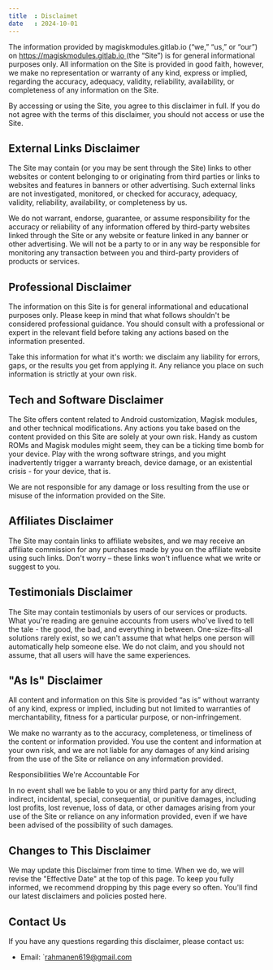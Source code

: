```yaml
---
title  : Disclaimet
date   : 2024-10-01
---
```



The information provided by magiskmodules.gitlab.io (“we,” “us,” or “our”) on [ https://magiskmodules.gitlab.io ](https://magiskmodules.gitlab.io ) (the “Site”) is for general informational purposes only. All information on the Site is provided in good faith, however, we make no representation or warranty of any kind, express or implied, regarding the accuracy, adequacy, validity, reliability, availability, or completeness of any information on the Site.

By accessing or using the Site, you agree to this disclaimer in full. If you do not agree with the terms of this disclaimer, you should not access or use the Site.

## External Links Disclaimer

The Site may contain (or you may be sent through the Site) links to other websites or content belonging to or originating from third parties or links to websites and features in banners or other advertising. Such external links are not investigated, monitored, or checked for accuracy, adequacy, validity, reliability, availability, or completeness by us.

We do not warrant, endorse, guarantee, or assume responsibility for the accuracy or reliability of any information offered by third-party websites linked through the Site or any website or feature linked in any banner or other advertising. We will not be a party to or in any way be responsible for monitoring any transaction between you and third-party providers of products or services.

## Professional Disclaimer

The information on this Site is for general informational and educational purposes only. Please keep in mind that what follows shouldn't be considered professional guidance. You should consult with a professional or expert in the relevant field before taking any actions based on the information presented.

Take this information for what it's worth: we disclaim any liability for errors, gaps, or the results you get from applying it. Any reliance you place on such information is strictly at your own risk.

## Tech and Software Disclaimer

The Site offers content related to Android customization, Magisk modules, and other technical modifications. Any actions you take based on the content provided on this Site are solely at your own risk. Handy as custom ROMs and Magisk modules might seem, they can be a ticking time bomb for your device. Play with the wrong software strings, and you might inadvertently trigger a warranty breach, device damage, or an existential crisis - for your device, that is.

We are not responsible for any damage or loss resulting from the use or misuse of the information provided on the Site.

## Affiliates Disclaimer

The Site may contain links to affiliate websites, and we may receive an affiliate commission for any purchases made by you on the affiliate website using such links. Don't worry – these links won't influence what we write or suggest to you.

## Testimonials Disclaimer

The Site may contain testimonials by users of our services or products. What you're reading are genuine accounts from users who've lived to tell the tale - the good, the bad, and everything in between. One-size-fits-all solutions rarely exist, so we can't assume that what helps one person will automatically help someone else. We do not claim, and you should not assume, that all users will have the same experiences.

## "As Is" Disclaimer

All content and information on this Site is provided “as is” without warranty of any kind, express or implied, including but not limited to warranties of merchantability, fitness for a particular purpose, or non-infringement.

We make no warranty as to the accuracy, completeness, or timeliness of the content or information provided. You use the content and information at your own risk, and we are not liable for any damages of any kind arising from the use of the Site or reliance on any information provided.

Responsibilities We're Accountable For

In no event shall we be liable to you or any third party for any direct, indirect, incidental, special, consequential, or punitive damages, including lost profits, lost revenue, loss of data, or other damages arising from your use of the Site or reliance on any information provided, even if we have been advised of the possibility of such damages.

## Changes to This Disclaimer

We may update this Disclaimer from time to time. When we do, we will revise the "Effective Date" at the top of this page. To keep you fully informed, we recommend dropping by this page every so often. You'll find our latest disclaimers and policies posted here.

## Contact Us

If you have any questions regarding this disclaimer, please contact us:

- Email: `rahmanen619@gmail.com